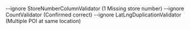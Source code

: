 --ignore StoreNumberColumnValidator (1 Missing store number)
--ignore CountValidator (Confirmed correct)
--ignore LatLngDuplicationValidator (Multiple POI at same location)
